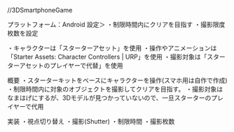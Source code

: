 //3DSmartphoneGame

プラットフォーム：Android
設定＞
・制限時間内にクリアを目指す
・撮影限度枚数を設定

・キャラクターは「スターターアセット」を使用
・操作やアニメーションは「Starter Assets: Character Controllers | URP」を使用
・撮影対象は「スターターアセットのプレイヤーで代替」を使用

概要
・スターターキットをベースにキャラクターを操作(スマホ用は自作で作成)
・制限時間内に対象のオブジェクトを撮影してクリアを目指す。
・撮影対象はなまはげにするが、3Dモデルが見つかっていないので、一旦スターターのプレイヤーで代用

実装
・視点切り替え
・撮影(Shutter)
・制限時間
・撮影枚数
